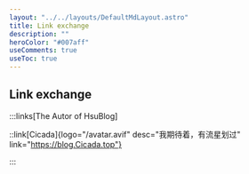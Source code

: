 ```yaml
---
layout: "../../layouts/DefaultMdLayout.astro"
title: Link exchange
description: ""
heroColor: "#007aff"
useComments: true
useToc: true
---
```


## Link exchange

:::links[The Autor of HsuBlog]

::link[Cicada]{logo="/avatar.avif" desc="我期待着，有流星划过" link="https://blog.Cicada.top"}

:::